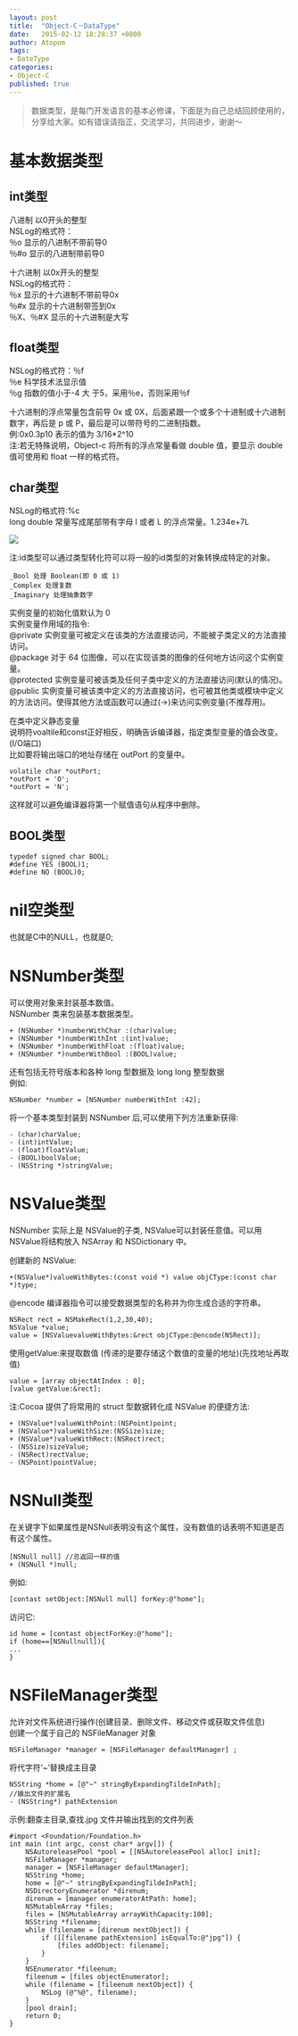 ```yaml
---
layout: post
title:  "Object-C－DataType"
date:   2015-02-12 18:28:37 +0800
author: Atopom
tags:
- DateType
categories:
- Object-C
published: true
---
```


> 数据类型，是每门开发语言的基本必修课，下面是为自己总结回顾使用的，分享给大家。如有错误请指正，交流学习，共同进步，谢谢～

# 基本数据类型

## int类型
八进制 以0开头的整型  
NSLog的格式符：  
％o 显示的八进制不带前导0  
％#o 显示的八进制带前导0  

十六进制 以0x开头的整型  
NSLog的格式符：  
％x 显示的十六进制不带前导0x  
％#x 显示的十六进制带签到0x  
％X、％#X 显示的十六进制是大写  

## float类型
NSLog的格式符：％f  
％e 科学技术法显示值  
％g 指数的值小于-4 大 于5，采用％e，否则采用％f  

十六进制的浮点常量包含前导 0x 或 0X，后面紧跟一个或多个十进制或十六进制数字，再后是 p 或 P，最后是可以带符号的二进制指数。  
例:0x0.3p10 表示的值为 3/16*2^10  
注:若无特殊说明，Object-c 将所有的浮点常量看做 double 值，要显示 double 值可使用和 float 一样的格式符。  

## char类型
NSLog的格式符:%c  
long double 常量写成尾部带有字母 l 或者 L 的浮点常量。1.234e+7L  

![](/images/OC/OC-Int-NSLog-Format-Character.png)

注:id类型可以通过类型转化符可以将一般的id类型的对象转换成特定的对象。  

```
_Bool 处理 Boolean(即 0 或 1)  
_Complex 处理复数  
_Imaginary 处理抽象数字  
```

实例变量的初始化值默认为 0  
实例变量作用域的指令:  
@private 实例变量可被定义在该类的方法直接访问，不能被子类定义的方法直接访问。  
@package 对于 64 位图像，可以在实现该类的图像的任何地方访问这个实例变量。  
@protected 实例变量可被该类及任何子类中定义的方法直接访问(默认的情况)。  
@public 实例变量可被该类中定义的方法直接访问，也可被其他类或模块中定义的方法访问。使得其他方法或函数可以通过(->)来访问实例变量(不推荐用)。  

在类中定义静态变量  
说明符voaltile和const正好相反，明确告诉编译器，指定类型变量的值会改变。(I/O端口)  
比如要将输出端口的地址存储在 outPort 的变量中。  

```
volatile char *outPort;  
*outPort = 'O';  
*outPort = 'N';  
```

这样就可以避免编译器将第一个赋值语句从程序中删除。  

## BOOL类型

```
typedef signed char BOOL;
#define YES (BOOL)1;
#define NO (BOOL)0;
```

# nil空类型
也就是C中的NULL，也就是0;  

# NSNumber类型
可以使用对象来封装基本数值。  
NSNumber 类来包装基本数据类型。  

```
+ (NSNumber *)numberWithChar :(char)value;
+ (NSNumber *)numberWithInt :(int)value;
+ (NSNumber *)numberWithFloat :(float)value;
+ (NSNumber *)numberWithBool :(BOOL)value;
```

还有包括无符号版本和各种 long 型数据及 long long 整型数据  
例如:  

```
NSNumber *number = [NSNumber numberWithInt :42];
```

将一个基本类型封装到 NSNumber 后,可以使用下列方法重新获得:  

```
- (char)charValue;
- (int)intValue;
- (float)floatValue;
- (BOOL)boolValue;
- (NSString *)stringValue;
```

# NSValue类型
NSNumber 实际上是 NSValue的子类, NSValue可以封装任意值。可以用NSValue将结构放入 NSArray 和 NSDictionary 中。  

创建新的 NSValue:  

```
+(NSValue*)valueWithBytes:(const void *) value objCType:(const char *)type;
```

@encode 编译器指令可以接受数据类型的名称并为你生成合适的字符串。  

```
NSRect rect = NSMakeRect(1,2,30,40);
NSValue *value;
value = [NSValuevalueWithBytes:&rect objCType:@encode(NSRect)];
```

使用getValue:来提取数值 (传递的是要存储这个数值的变量的地址)(先找地址再取值)  

```
value = [array objectAtIndex : 0];
[value getValue:&rect];
```

注:Cocoa 提供了将常用的 struct 型数据转化成 NSValue 的便捷方法:  

```
+ (NSValue*)valueWithPoint:(NSPoint)point;
+ (NSValue*)valueWithSize:(NSSize)size;
+ (NSValue*)valueWithRect:(NSRect)rect;
- (NSSize)sizeValue;
- (NSRect)rectValue;
- (NSPoint)pointValue;
```

# NSNull类型
在关键字下如果属性是NSNull表明没有这个属性，没有数值的话表明不知道是否有这个属性。  

```
[NSNull null] //总返回一样的值
+ (NSNull *)null;
```

例如:  

```
[contast setObject:[NSNull null] forKey:@"home"];
```

访问它:  

```
id home = [contast objectForKey:@"home"];
if (home==[NSNullnull]){
...
}
```

# NSFileManager类型
允许对文件系统进行操作(创建目录、删除文件、移动文件或获取文件信息)  
创建一个属于自己的 NSFileManager 对象  

```
NSFileManager *manager = [NSFileManager defaultManager] ;
```

将代字符‘~’替换成主目录  

```
NSString *home = [@"~" stringByExpandingTildeInPath];
//输出文件的扩展名
- (NSString*) pathExtension
```

示例:翻查主目录,查找.jpg 文件并输出找到的文件列表  

```
#import <Foundation/Foundation.h>
int main (int argc, const char* argv[]) {
	NSAutoreleasePool *pool = [[NSAutoreleasePool alloc] init];
	NSFileManager *manager;
	manager = [NSFileManager defaultManager];
	NSString *home;
	home = [@"~" stringByExpandingTildeInPath];
	NSDirectoryEnumerator *direnum;
	direnum = [manager enumeratorAtPath: home];
	NSMutableArray *files;
	files = [NSMutableArray arrayWithCapacity:100];
	NSString *filename;
	while (filename = [direnum nextObject]) {
		if ([[filename pathExtension] isEqualTo:@"jpg"]) {
			[files addObject: filename];
		}
	}
	NSEnumerator *fileenum;
	fileenum = [files objectEnumerator];
	while (filename = [fileenum nextObject]) {
		NSLog (@"%@", filename);
	}
	[pool drain];
	return 0;
}
```
